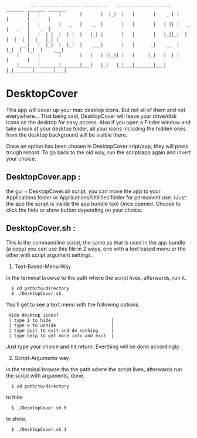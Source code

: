             ___ _______ _______ _______ __   __ ___ _______ ______   _______ _______ _______ 
            |   |       |       |       |  |_|  |   |       |    _ | |       |       |       |
            |   |   _   |   _   |    _  |       |   |       |   | || |   _   |   _   |    _  |
            |   |  | |  |  | |  |   |_| |       |   |       |   |_||_|  | |  |  | |  |   |_| |
         ___|   |  |_|  |  |_|  |    ___|       |   |      _|    __  |  |_|  |  |_|  |    ___|
        |       |       |       |   |   | ||_|| |   |     |_|   |  | |       |       |   |    
        |_______|_______|_______|___|   |_|   |_|___|_______|___|  |_|_______|_______|___|    


DesktopCover
============

This app will cover up your mac desktop icons. But not all of them and not everywhere... 
That being said, DesktopCover will leave your drive/disk icons on the desktop for easy access.
Also if you open a Finder window and take a look at your desktop folder, all your icons
including the hidden ones from the desktop background will be visible there.

Once an option has been chosen in DesktopCover sript/app, they will press trough reboot. 
To go back to the old way, run the script/app again and invert your choice.

DesktopCover.app :
-----------------
  the gui + DesktopCover.sh script, you can move the app to your Applications folder or
  Applications/Utilities folder for permanent use. (Just the app the script is inside the
  app bundle too)
  Once opened. Choose to click the hide or show button depending on your choice.

DesktopCover.sh :
-----------------
  This is the commandline script, the same as that is used in the app bundle (a copy) you
  can use this file in 2 ways, one with a text based menu or the other with script argument
  settings.

  1) Text-Based-Menu-Way

  in the terminal browse to the path where the script lives, afterwards, run it.
      
      $ cd path/to/directory
      $ ./DesktopCover.sh
    
  You'll get to see a text menu with the following options.

     Hide desktop icons?
     | type 1 to hide                       |
     | type 0 to unhide                     |
     | type quit to exit and do nothing     |
     | type help to get more info and exit  |
    
  Just type your choice and hit return. Everthing will be done accordingly.

  2) Script-Arguments way

  in the terminal browse tho the path where the script lives, afterwards run the 
  script with arguments, done.
  
      $ cd path/to/directory
      
  to hide      
      
      $ ./DesktopCover.sh 0
      
  to show.
  
      $ ./DesktopCover.sh 1
  
